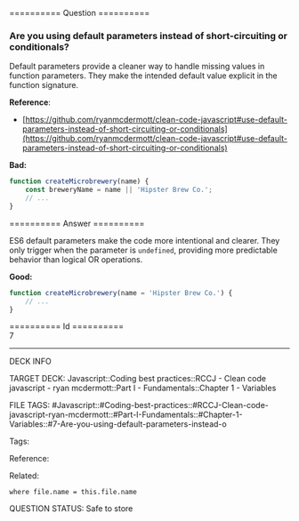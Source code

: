 ========== Question ==========  

### Are you using default parameters instead of short-circuiting or conditionals?

Default parameters provide a cleaner way to handle missing values in function parameters. They make the intended default value explicit in the function signature.

**Reference**:

-   [https://github.com/ryanmcdermott/clean-code-javascript#use-default-parameters-instead-of-short-circuiting-or-conditionals](https://github.com/ryanmcdermott/clean-code-javascript#use-default-parameters-instead-of-short-circuiting-or-conditionals)

**Bad:**

```javascript
function createMicrobrewery(name) {
    const breweryName = name || 'Hipster Brew Co.';
    // ...
}
```  

========== Answer ==========  

ES6 default parameters make the code more intentional and clearer. They only trigger when the parameter is `undefined`, providing more predictable behavior than logical OR operations.

**Good:**

```javascript
function createMicrobrewery(name = 'Hipster Brew Co.') {
    // ...
}
```

========== Id ==========  
7

---

DECK INFO

TARGET DECK: Javascript::Coding best practices::RCCJ - Clean code javascript - ryan mcdermott::Part I - Fundamentals::Chapter 1 - Variables

FILE TAGS: #Javascript::#Coding-best-practices::#RCCJ-Clean-code-javascript-ryan-mcdermott::#Part-I-Fundamentals::#Chapter-1-Variables::#7-Are-you-using-default-parameters-instead-o

Tags:

Reference:

Related:

```dataview
where file.name = this.file.name
```

QUESTION STATUS: Safe to store
